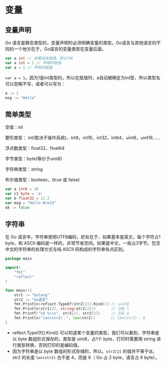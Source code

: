 # 变量

## 变量声明

Go 语言是静态类型的，变量声明时必须明确变量的类型。Go语言与其他语言的不同的一个地方在于，Go语言的变量类型在变量后面。

```go
var a int // 如果没有赋值，默认为0
var a int = 1 // 声明时赋值
var a = 1 // 声明时赋值
```

`var a = 1`，因为1是int类型的，所以在赋值时，a自动被确定为int型，所以类型名可以忽略不写，或者可以写为：

```go
a := 1
msg := "Hello"
```

## 简单类型

空值：nil

整形类型： int(取决于操作系统)，int8，int16，int32，int64，uint8，uint16……

浮点数类型：float32，float64

字节类型：byte(等价于uint8)

字符串类型：string

布尔值类型：boolean，(true 或 false)

```go
var a int8 = 10
var c1 byte = 'a'
var b float32 = 12.2
var msg = "Hello Wrold"
ok := false
```

## 字符串

在 Go 语言中，字符串使用UTF8编码，好处在于，如果基本是英文，每个字符占1 byte，和 ASCII 编码是一样的，非常节省空间。如果是中文，一般占3字节。包含中文的字符串的处理方式与纯 ASCII 码构成的字符串有点区别。

``` go
package main

import(
	"fmt"
    "reflect"
)

func main(){
    str1 := "Golang"
    str2 := "Go语言"
    fmt.Println(reflect.TypeOf(str2[2]).Kind()) // uint8
    fmt.Println(str1[2], string(str1[2]))       // 108 l
    fmt.Printf("%d %c\n", str2[2], str2[2])     // 232 è
    fmt.Println("len(str2)：", len(str2))       // len(str2)： 8
}
```

- reflect.TypeOf().Kind() 可以知道某个变量的类型，我们可以看到，字符串是以 byte 数组形式保存的，类型是 uint8，占1个 byte，打印时需要用 string 进行类型转换，否则打印的是编码值。
- 因为字符串是以 byte 数组的形式存储的，所以，`str2[2]` 的值并不等于`语`。str2 的长度 `len(str2)` 也不是 4，而是 8（ Go 占 2 byte，语言占 6 byte）。